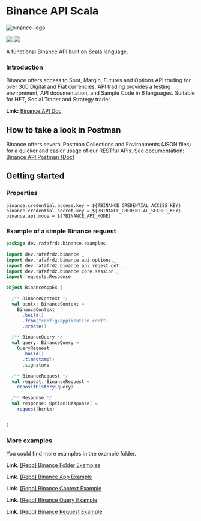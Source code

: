 
# Binance API Scala

![binance-logo](https://binance-docs.github.io/apidocs/spot/en/images/logo.svg)

![](https://img.shields.io/badge/dev-wip-yellow?logo=github&logoColor=white)
![](https://img.shields.io/badge/release-v2.13/1.1.2-gree)

A functional Binance API built on Scala language.

### Introduction

Binance offers access to Spot, Margin, Futures and Options API trading for over 300 Digital and Fiat currencies.
API trading provides a testing environment, API documentation, and Sample Code in 6 languages.
Suitable for HFT, Social Trader and Strategy trader. 

**Link:** [Binance API Doc](https://binance-docs.github.io/apidocs/spot/en/#introduction)

## How to take a look in Postman
Binance offers several Postman Collections and Environments (JSON files) for a quicker and easier usage of our RESTful APIs. See documentation: [Binance API Postman (Doc)](https://github.com/binance/binance-api-postman)

## Getting started
### Properties
```
binance.credential.access.key = ${?BINANCE_CREDENTIAL_ACCESS_KEY}
binance.credential.secret.key = ${?BINANCE_CREDENTIAL_SECRET_KEY}
binance.api.mode = ${?BINANCE_API_MODE}
```

### Example of a simple Binance request

```scala
package dev.rafafrdz.binance.examples

import dev.rafafrdz.binance._
import dev.rafafrdz.binance.api.options._
import dev.rafafrdz.binance.api.reqest.get._
import dev.rafafrdz.binance.core.session._
import requests.Response

object BinanceAppEx {

  /** BinanceContext */
  val bcntx: BinanceContext =
    BinanceContext
      .build()
      .from("config/application.conf")
      .create()

  /** BinanceQuery */
  val query: BinanceQuery =
    QueryRequest
      .build()
      .timestamp()
      .signature

  /** BinanceRequest */
  val request: BinanceRequest =
    depositHistory(query)

  /** Response */
  val response: Option[Response] =
    request(bcntx)


}

```

### More examples
You could find more examples in the example folder.

**Link**. [[Repo] Binance Folder Examples](https://github.com/rafafrdz/binance-api-scala/blob/release-2.13-0.1/binance-api-scala/src/main/scala/dev/rafafrdz/binance/examples)

**Link**. [[Repo] Binance App Example](https://github.com/rafafrdz/binance-api-scala/blob/release-2.13-0.1/binance-api-scala/src/main/scala/dev/rafafrdz/binance/examples/BinanceAppEx.scala)

**Link**. [[Repo] Binance Context Example](https://github.com/rafafrdz/binance-api-scala/blob/release-2.13-0.1/binance-api-scala/src/main/scala/dev/rafafrdz/binance/examples/BinanceContextEx.scala)

**Link**. [[Repo] Binance Query Example](https://github.com/rafafrdz/binance-api-scala/blob/release-2.13-0.1/binance-api-scala/src/main/scala/dev/rafafrdz/binance/examples/BinanceQueryEx.scala)

**Link**. [[Repo] Binance Request Example](https://github.com/rafafrdz/binance-api-scala/blob/release-2.13-0.1/binance-api-scala/src/main/scala/dev/rafafrdz/binance/examples/BinanceRequestEx.scala)


